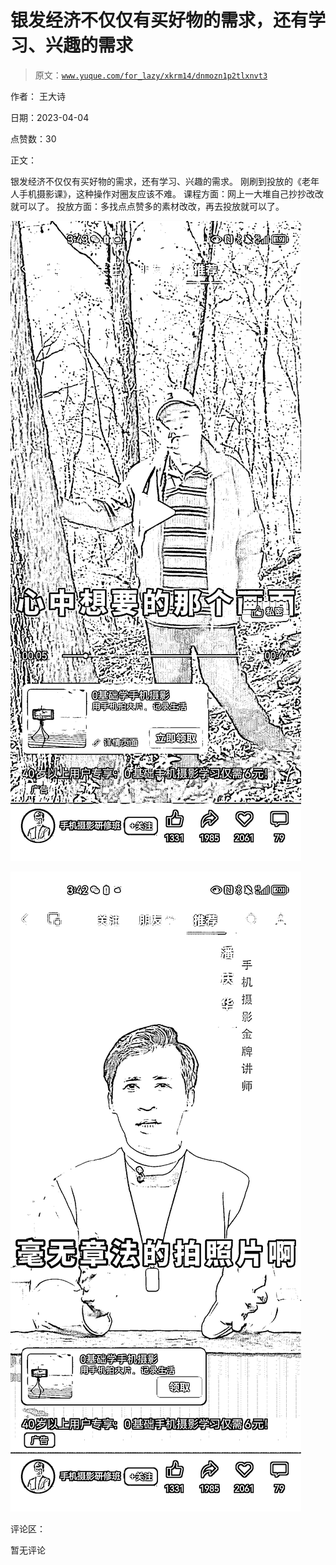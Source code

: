 # 银发经济不仅仅有买好物的需求，还有学习、兴趣的需求

> 原文：[`www.yuque.com/for_lazy/xkrm14/dnmozn1p2tlxnvt3`](https://www.yuque.com/for_lazy/xkrm14/dnmozn1p2tlxnvt3)

作者： 王大诗

日期：2023-04-04

点赞数：30

正文：

银发经济不仅仅有买好物的需求，还有学习、兴趣的需求。 刚刷到投放的《老年人手机摄影课》，这种操作对圈友应该不难。 课程方面：网上一大堆自己抄抄改改就可以了。 投放方面：多找点点赞多的素材改改，再去投放就可以了。

![](img/5aa91d418ea984417be2ddbc13dc5e44.png)

![](img/48f286f54f5e19114fe4e7fe4360286e.png)

评论区：

暂无评论



